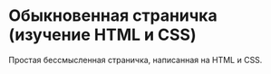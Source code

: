 # Обыкновенная страничка (изучение HTML и CSS)
Простая бессмысленная страничка, написанная на HTML и CSS.
